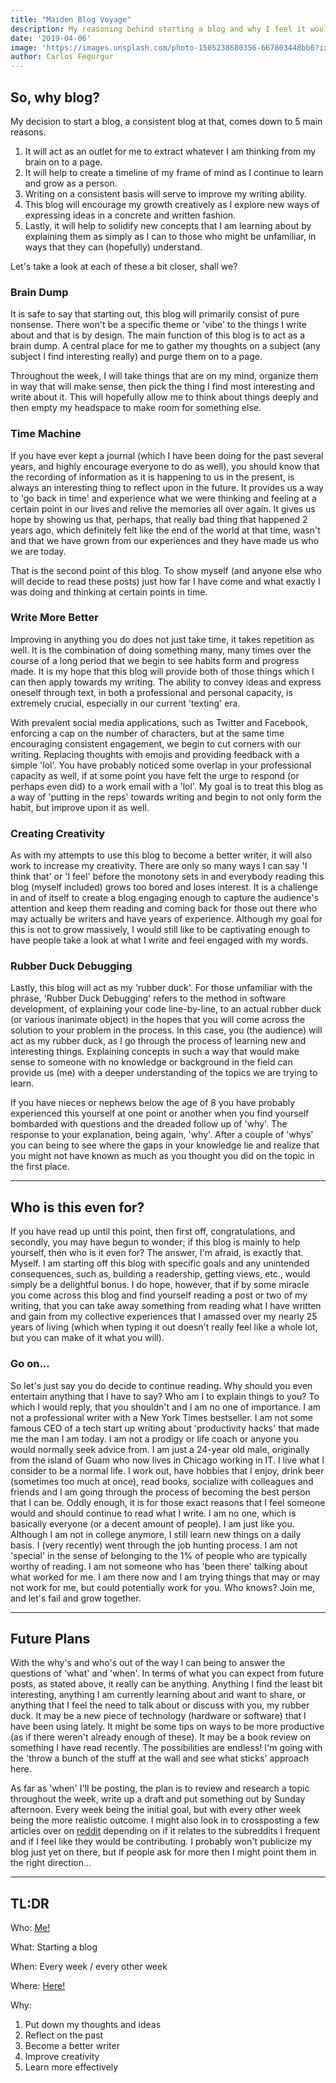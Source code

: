 ```yaml
---
title: "Maiden Blog Voyage"
description: My reasoning behind starting a blog and why I feel it would be helpful for myself and possibly others.
date: '2019-04-06'
image: 'https://images.unsplash.com/photo-1505238680356-667803448bb6?ixlib=rb-1.2.1&ixid=eyJhcHBfaWQiOjEyMDd9&auto=format&fit=crop&w=1350&q=80'
author: Carlos Fegurgur
---
```

## So, why blog?

My decision to start a blog, a consistent blog at that, comes down to 5 main reasons. 
1. It will act as an outlet for me to extract whatever I am thinking from my brain on to a page. 
2. It will help to create a timeline of my frame of mind as I continue to learn and grow as a person. 
3. Writing on a consistent basis will serve to improve my writing ability.
4. This blog will encourage my growth creatively as I explore new ways of expressing ideas in a concrete and written fashion.
5. Lastly, it will help to solidify new concepts that I am learning about by explaining them as simply as I can to those who might be unfamiliar, in ways that they can (hopefully) understand.

Let's take a look at each of these a bit closer, shall we?

### Brain Dump

It is safe to say that starting out, this blog will primarily consist of pure nonsense. There won't be a specific theme or 'vibe' to the things I write about and that is by design. The main function of this blog is to act as a brain dump. A central place for me to gather my thoughts on a subject (any subject I find interesting really) and purge them on to a page.

Throughout the week, I will take things that are on my mind, organize them in way that will make sense, then pick the thing I find most interesting and write about it. This will hopefully allow me to think about things deeply and then empty my headspace to make room for something else.   


### Time Machine

If you have ever kept a journal (which I have been doing for the past several years, and highly encourage everyone to do as well), you should know that the recording of information as it is happening to us in the present, is always an interesting thing to reflect upon in the future. It provides us a way to 'go back in time' and experience what we were thinking and feeling at a certain point in our lives and relive the memories all over again. It gives us hope by showing us that, perhaps, that really bad thing that happened 2 years ago, which definitely felt like the end of the world at that time, wasn't and that we have grown from our experiences and they have made us who we are today. 

That is the second point of this blog. To show myself (and anyone else who will decide to read these posts) just how far I have come and what exactly I was doing and thinking at certain points in time.

### Write More Better

Improving in anything you do does not just take time, it takes repetition as well. It is the combination of doing something many, many times over the course of a long period that we begin to see habits form and progress made. It is my hope that this blog will provide both of those things which I can then apply towards my writing. The ability to convey ideas and express oneself through text, in both a professional and personal capacity, is extremely crucial, especially in our current 'texting' era. 

With prevalent social media applications, such as Twitter and Facebook, enforcing a cap on the number of characters, but at the same time encouraging consistent engagement, we begin to cut corners with our writing. Replacing thoughts with emojis and providing feedback with a simple 'lol'. You have probably noticed some overlap in your professional capacity as well, if at some point you have felt the urge to respond (or perhaps even did) to a work email with a 'lol'. My goal is to treat this blog as a way of 'putting in the reps' towards writing and begin to not only form the habit, but improve upon it as well.

### Creating Creativity

As with my attempts to use this blog to become a better writer, it will also work to increase my creativity. There are only so many ways I can say 'I think that' or 'I feel' before the monotony sets in and everybody reading this blog (myself included) grows too bored and loses interest. It is a challenge in and of itself to create a blog engaging enough to capture the audience's attention and keep them reading and coming back for those out there who may actually be writers and have years of experience. Although my goal for this is not to grow massively, I would still like to be captivating enough to have people take a look at what I write and feel engaged with my words.

### Rubber Duck Debugging

Lastly, this blog will act as my 'rubber duck'. For those unfamiliar with the phrase, 'Rubber Duck Debugging' refers to the method in software development, of explaining your code line-by-line, to an actual rubber duck (or various inanimate object) in the hopes that you will come across the solution to your problem in the process. In this case, you (the audience) will act as my rubber duck, as I go through the process of learning new and interesting things. Explaining concepts in such a way that would make sense to someone with no knowledge or background in the field can provide us (me) with a deeper understanding of the topics we are trying to learn. 

If you have nieces or nephews below the age of 8 you have probably experienced this yourself at one point or another when you find yourself bombarded with questions and the dreaded follow up of 'why'. The response to your explanation, being again, 'why'. After a couple of 'whys' you can being to see where the gaps in your knowledge lie and realize that you might not have known as much as you thought you did on the topic in the first place. 

---
## Who is this even for?

If you have read up until this point, then first off, congratulations, and secondly, you may have begun to wonder; if this blog is mainly to help yourself, then who is it even for? The answer, I'm afraid, is exactly that. Myself. I am starting off this blog with specific goals and any unintended consequences, such as, building a readership, getting views, etc., would simply be a delightful bonus. I do hope, however, that if by some miracle you come across this blog and find yourself reading a post or two of my writing, that you can take away something from reading what I have written and gain from my collective experiences that I amassed over my nearly 25 years of living (which when typing it out doesn't really feel like a whole lot, but you can make of it what you will).


### Go on...
So let's just say you do decide to continue reading. Why should you even entertain anything that I have to say? Who am I to explain things to you? To which I would reply, that you shouldn't and I am no one of importance. I am not a professional writer with a New York Times bestseller. I am not some famous CEO of a tech start up writing about 'productivity hacks' that made me the man I am today. I am not a prodigy or life coach or anyone you would normally seek advice from. I am just a 24-year old male, originally from the island of Guam who now lives in Chicago working in IT. I live what I consider to be a normal life. I work out, have hobbies that I enjoy, drink beer (sometimes too much at once), read books, socialize with colleagues and friends and I am going through the process of becoming the best person that I can be. Oddly enough, it is for those exact reasons that I feel someone would and should continue to read what I write. I am no one, which is basically everyone (or a decent amount of people). I am just like you. Although I am not in college anymore, I still learn new things on a daily basis. I (very recently) went through the job hunting process. I am not 'special' in the sense of belonging to the 1% of people who are typically worthy of reading. I am not someone who has 'been there' talking about what worked for me. I am there now and I am trying things that may or may not work for me, but could potentially work for you. Who knows? Join me, and let's fail and grow together. 

---
## Future Plans

With the why's and who's out of the way I can being to answer the questions of 'what' and 'when'. In terms of what you can expect from future posts, as stated above, it really can be anything. Anything I find the least bit interesting, anything I am currently learning about and want to share, or anything that I feel the need to talk about or discuss with you, my rubber duck. It may be a new piece of technology (hardware or software) that I have been using lately. It might be some tips on ways to be more productive (as if there weren't already enough of these). It may be a book review on something I have read recently. The possibilities are endless! I'm going with the 'throw a bunch of the stuff at the wall and see what sticks' approach here. 

As far as 'when' I'll be posting, the plan is to review and research a topic throughout the week, write up a draft and put something out by Sunday afternoon. Every week being the initial goal, but with every other week being the more realistic outcome. I might also look in to crossposting a few articles over on [reddit](www.reddit.com) depending on if it relates to the subreddits I frequent and if I feel like they would be contributing. I probably won't publicize my blog just yet on there, but if people ask for more then I might point them in the right direction...

---
## TL:DR

Who: [Me!](https://carlosaqf.netlify.com/about)

What: Starting a blog

When: Every week / every other week

Where: [Here!](https://carlosaqf.netlify.com/blog/)

Why:
1. Put down my thoughts and ideas
2. Reflect on the past
3. Become a better writer
4. Improve creativity
5. Learn more effectively


